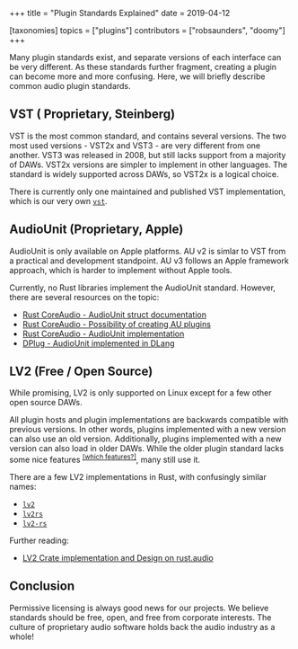 +++
title = "Plugin Standards Explained"
date = 2019-04-12

[taxonomies]
topics = ["plugins"]
contributors = ["robsaunders", "doomy"]
+++

Many plugin standards exist, and separate versions of each interface can be very different.  As these standards further fragment, creating a plugin can become more and more confusing. Here, we will briefly describe common audio plugin standards.

## VST ( Proprietary, Steinberg)
VST is the most common standard, and contains several versions.
The two most used versions - VST2x and VST3 - are very different from one another.  VST3 was released in 2008, but still lacks support from a majority of DAWs.  VST2x versions are simpler to implement in other languages.  The standard is widely supported across DAWs, so VST2x is a logical choice.

There is currently only one maintained and published VST implementation, which is our very own [`vst`](https://crates.io/crates/vst).

## AudioUnit (Proprietary, Apple)
AudioUnit is only available on Apple platforms. AU v2 is simlar to VST from a practical and development standpoint.  AU v3 follows an Apple framework approach, which is harder to implement without Apple tools.

Currently, no Rust libraries implement the AudioUnit standard. However, there are several resources on the topic:

- [Rust CoreAudio - AudioUnit struct documentation](http://rustaudio.github.io/coreaudio-rs/coreaudio/audio_unit/struct.AudioUnit.html)
- [Rust CoreAudio - Possibility of creating AU plugins](https://github.com/RustAudio/coreaudio-rs/issues/52)
- [Rust CoreAudio - AudioUnit implementation](https://github.com/RustAudio/coreaudio-rs/blob/master/src/audio_unit/mod.rs)
- [DPlug - AudioUnit implemented in DLang](https://github.com/AuburnSounds/Dplug/tree/master/au/dplug/au)

## LV2 (Free / Open Source)
While promising, LV2 is only supported on Linux except for a few other open source DAWs.

All plugin hosts and plugin implementations are backwards compatible with previous versions.  In other words, plugins implemented with a new version can also use an old version.  Additionally, plugins implemented with a new version can also load in older DAWs. While the older plugin standard lacks some nice features <sup>[[which features?]](https://github.com/rust-dsp/rust-vst/wiki/Plugin-Standards/_edit)</sup>, many still use it.

There are a few LV2 implementations in Rust, with confusingly similar names:

- [`lv2`](https://crates.io/crates/lv2)
- [`lv2rs`](https://crates.io/crates/lv2rs)
- [`lv2-rs`](https://gitlab.com/prokopyl/lv2-rs)

Further reading:
- [LV2 Crate implementation and Design on rust.audio](http://rust-audio.discourse.group/t/lv2-crate-implementation-and-design/71/2)

## Conclusion
Permissive licensing is always good news for our projects. We believe standards should be free, open, and free from corporate interests.  The culture of proprietary audio software holds back the audio industry as a whole! 
